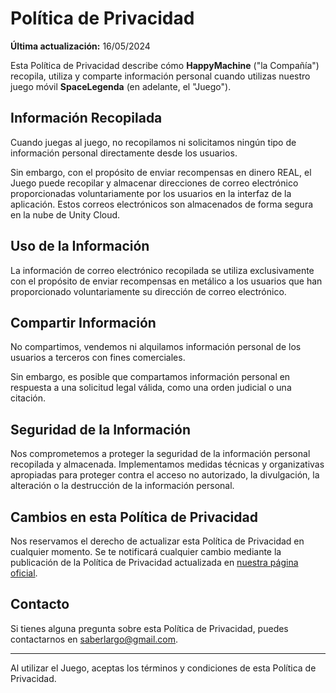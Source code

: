 # Política de Privacidad

**Última actualización:** 16/05/2024

Esta Política de Privacidad describe cómo **HappyMachine** ("la Compañía") recopila, utiliza y comparte información personal cuando utilizas nuestro juego móvil **SpaceLegenda** (en adelante, el "Juego").

## Información Recopilada

Cuando juegas al juego, no recopilamos ni solicitamos ningún tipo de información personal directamente desde los usuarios.

Sin embargo, con el propósito de enviar recompensas en dinero REAL, el Juego puede recopilar y almacenar direcciones de correo electrónico proporcionadas voluntariamente por los usuarios en la interfaz de la aplicación. Estos correos electrónicos son almacenados de forma segura en la nube de Unity Cloud.

## Uso de la Información

La información de correo electrónico recopilada se utiliza exclusivamente con el propósito de enviar recompensas en metálico a los usuarios que han proporcionado voluntariamente su dirección de correo electrónico.

## Compartir Información

No compartimos, vendemos ni alquilamos información personal de los usuarios a terceros con fines comerciales.

Sin embargo, es posible que compartamos información personal en respuesta a una solicitud legal válida, como una orden judicial o una citación.

## Seguridad de la Información

Nos comprometemos a proteger la seguridad de la información personal recopilada y almacenada. Implementamos medidas técnicas y organizativas apropiadas para proteger contra el acceso no autorizado, la divulgación, la alteración o la destrucción de la información personal.

## Cambios en esta Política de Privacidad

Nos reservamos el derecho de actualizar esta Política de Privacidad en cualquier momento. Se te notificará cualquier cambio mediante la publicación de la Política de Privacidad actualizada en [nuestra página oficial](https://carlosvamoreno.github.io/SpaceLegenda/politicaDePrivacidad.html).

## Contacto

Si tienes alguna pregunta sobre esta Política de Privacidad, puedes contactarnos en [saberlargo@gmail.com](mailto:saberlargo@gmail.com).

---

Al utilizar el Juego, aceptas los términos y condiciones de esta Política de Privacidad.
